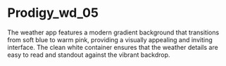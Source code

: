 # Prodigy_wd_05
The weather app features a modern gradient background that transitions from soft blue to warm pink, providing a visually appealing and inviting interface. The clean white container ensures that the weather details are easy to read and standout against the vibrant backdrop.
